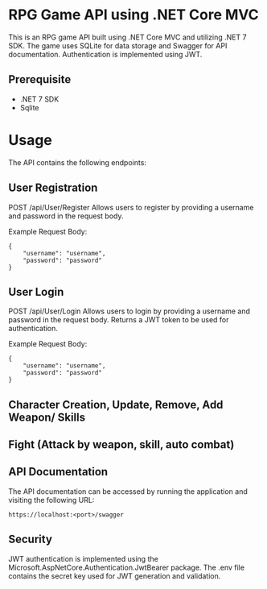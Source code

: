 # RPG Game API using .NET Core MVC

This is an RPG game API built using .NET Core MVC and utilizing .NET 7 SDK. The game uses SQLite for data storage and Swagger for API documentation. Authentication is implemented using JWT.

## Prerequisite

- .NET 7 SDK
- Sqlite

# Usage

The API contains the following endpoints:

## User Registration

POST /api/User/Register
Allows users to register by providing a username and password in the request body.

Example Request Body:

```
{
    "username": "username",
    "password": "password"
}
```

## User Login

POST /api/User/Login
Allows users to login by providing a username and password in the request body. Returns a JWT token to be used for authentication.

Example Request Body:

```
{
    "username": "username",
    "password": "password"
}
```

## Character Creation, Update, Remove, Add Weapon/ Skills

## Fight (Attack by weapon, skill, auto combat)

## API Documentation

The API documentation can be accessed by running the application and visiting the following URL:

```
https://localhost:<port>/swagger
```

## Security

JWT authentication is implemented using the Microsoft.AspNetCore.Authentication.JwtBearer package.
The .env file contains the secret key used for JWT generation and validation.
